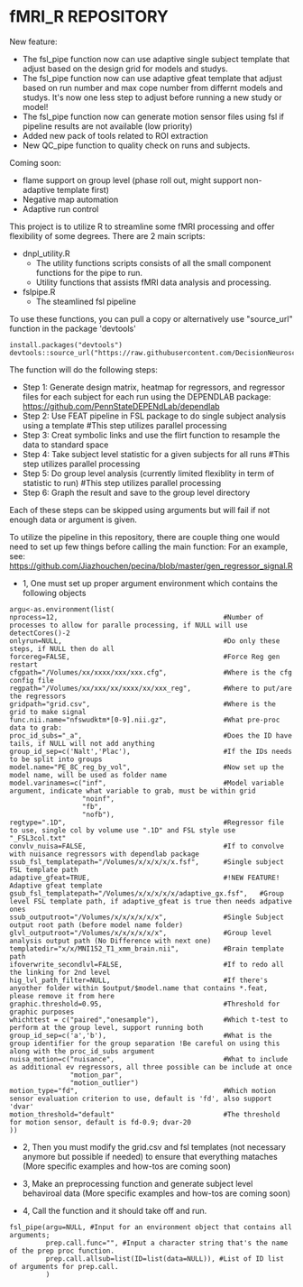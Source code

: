 # fMRI_R REPOSITORY

New feature: 
- The fsl_pipe function now can use adaptive single subject template that adjust based on the design grid for models and studys. 
- The fsl_pipe function now can use adaptive gfeat template that adjust based on run number and max cope number from differnt models and studys. It's now one less step to adjust before running a new study or model!
- The fsl_pipe function now can generate motion sensor files using fsl if pipeline results are not available (low priority)
- Added new pack of tools related to ROI extraction
- New QC_pipe function to quality check on runs and subjects. 

Coming soon:
- flame support on group level (phase roll out, might support non-adaptive template first)
- Negative map automation
- Adaptive run control

This project is to utilize R to streamline some fMRI processing and offer flexibility of some degrees.
There are 2 main scripts:
  - dnpl_utility.R
      - The utility functions scripts consists of all the small component functions for the pipe to run. 
      - Utility functions that assists fMRI data analysis and processing. 
  - fslpipe.R
      - The steamlined fsl pipeline

To use these functions, you can pull a copy or alternatively use "source_url" function in the package 'devtools'
```
install.packages("devtools")
devtools::source_url("https://raw.githubusercontent.com/DecisionNeurosciencePsychopathology/fMRI_R/master/dnpl_utility.R")
```

The function will do the following steps:
- Step 1: Generate design matrix, heatmap for regressors, and regressor files for each subject for each run using the DEPENDLAB package: https://github.com/PennStateDEPENdLab/dependlab
- Step 2: Use FEAT pipeline in FSL package to do single subject analysis using a template #This step utilizes parallel processing
- Step 3: Creat symbolic links and use the flirt function to resample the data to standard space
- Step 4: Take subject level statistic for a given subjects for all runs #This step utilizes parallel processing
- Step 5: Do group level analysis (currently limited flexiblity in term of statistic to run)  #This step utilizes parallel processing
- Step 6: Graph the result and save to the group level directory 

Each of these steps can be skipped using arguments but will fail if not enough data or argument is given. 

To utilize the pipeline in this repository, there are couple thing one would need to set up few things before calling the main function:
For an example, see: https://github.com/Jiazhouchen/pecina/blob/master/gen_regressor_signal.R

- 1, One must set up proper argument environment which contains the following objects
```
argu<-as.environment(list(
nprocess=12,                                         #Number of processes to allow for paralle processing, if NULL will use detectCores()-2
onlyrun=NULL,                                        #Do only these steps, if NULL then do all
forcereg=FALSE,                                      #Force Reg gen restart
cfgpath="/Volumes/xx/xxxx/xxx/xxx.cfg",              #Where is the cfg config file
regpath="/Volumes/xx/xxx/xx/xxxx/xx/xxx_reg",        #Where to put/are the regressors 
gridpath="grid.csv",                                 #Where is the grid to make signal
func.nii.name="nfswudktm*[0-9].nii.gz",              #What pre-proc data to grab:
proc_id_subs="_a",                                   #Does the ID have tails, if NULL will not add anything
group_id_sep=c('Nalt','Plac'),                       #If the IDs needs to be split into groups
model.name="PE_8C_reg_by_vol",                       #Now set up the model name, will be used as folder name
model.varinames=c("inf",                             #Model variable argument, indicate what variable to grab, must be within grid
                  "noinf",
                  "fb",
                  "nofb"),
regtype=".1D",                                       #Regressor file to use, single col by volume use ".1D" and FSL style use "_FSL3col.txt"
convlv_nuisa=FALSE,                                  #If to convolve with nuisance regressors with dependlab package
ssub_fsl_templatepath="/Volumes/x/x/x/x/x.fsf",      #Single subject FSL template path
adaptive_gfeat=TRUE,                                 #!NEW FEATURE! Adaptive gfeat template
gsub_fsl_templatepath="/Volumes/x/x/x/x/x/adaptive_gx.fsf",   #Group level FSL template path, if adaptive_gfeat is true then needs adpative ones
ssub_outputroot="/Volumes/x/x/x/x/x/x",              #Single Subject output root path (before model name folder)
glvl_outputroot="/Volumes/x/x/x/x/x/x",              #Group level analysis output path (No Difference with next one)
templatedir="x/x/MNI152_T1_xmm_brain.nii",           #Brain template path
ifoverwrite_secondlvl=FALSE,                         #If to redo all the linking for 2nd level
hig_lvl_path_filter=NULL,                            #If there's anyother folder within $output/$model.name that contains *.feat, please remove it from here
graphic.threshold=0.95,                              #Threshold for graphic purposes
whichttest = c("paired","onesample"),                #Which t-test to perform at the group level, support running both
group_id_sep=c('a','b'),                             #What is the group identifier for the group separation !Be careful on using this along with the proc_id_subs argument
nuisa_motion=c("nuisance",                           #What to include as additional ev regressors, all three possible can be include at once
               "motion_par",
               "motion_outlier") 
motion_type="fd",                                    #Which motion sensor evaluation criterion to use, default is 'fd', also support 'dvar'
motion_threshold="default"                           #The threshold for motion sensor, default is fd-0.9; dvar-20 
))
```
- 2, Then you must modify the grid.csv and fsl templates (not necessary anymore but possible if needed) to ensure that everything mataches
(More specific examples and how-tos are coming soon)

- 3, Make an preprocessing function and generate subject level behaviroal data
(More specific examples and how-tos are coming soon)

- 4, Call the function and it should take off and run. 
```
fsl_pipe(argu=NULL, #Input for an environment object that contains all arguments;
         prep.call.func="", #Input a character string that's the name of the prep proc function.
         prep.call.allsub=list(ID=list(data=NULL)), #List of ID list of arguments for prep.call.
         ) 
```

